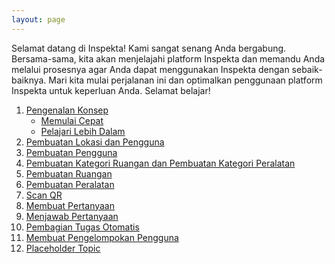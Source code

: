 ```yaml
---
layout: page
---
```


<!-- ## Welcome Page -->
Selamat datang di Inspekta! Kami sangat senang Anda bergabung. Bersama-sama, kita akan menjelajahi platform Inspekta dan memandu Anda melalui prosesnya agar Anda dapat menggunakan Inspekta dengan sebaik-baiknya. Mari kita mulai perjalanan ini dan optimalkan penggunaan platform Inspekta untuk keperluan Anda. Selamat belajar!

1. [Pengenalan Konsep](./concept/)
   - [Memulai Cepat](./start/)
   - [Pelajari Lebih Dalam](./advance/)
2. [Pembuatan Lokasi dan Pengguna](./location/)
3. [Pembuatan Pengguna](./accounts/)
4. [Pembuatan Kategori Ruangan dan Pembuatan Kategori Peralatan](./category/) 
5. [Pembuatan Ruangan](./rooms/)
6. [Pembuatan Peralatan](./eqt/)
7. [Scan QR](./scan_qr/)
8. [Membuat Pertanyaan](./question/)
9. [Menjawab Pertanyaan](./answer/)
10. [Pembagian Tugas Otomatis](./task_div/)
11. [Membuat Pengelompokan Pengguna](./user_grp/)
12. [Placeholder Topic](./placeholder/)

